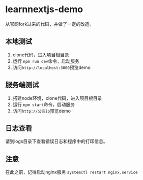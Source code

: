 # learnnextjs-demo
从官网fork过来的代码，并做了一定的改造。

## 本地测试
1. clone代码，进入项目根目录
2. 运行 `npm run dev`命令，启动服务
3. 访问`http://localhost:3000`预览demo


## 服务端测试
1. 搭建node环境，clone代码，进入项目根目录
1. 运行 `npm start`命令，启动服务
2. 访问`http://公网ip`预览demo


## 日志查看
请到logs目录下查看错误日志和程序中的打印信息。

## 注意
在此之前，记得启动nginx服务
`systemctl restart nginx.service`
